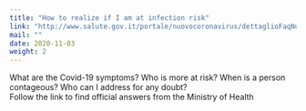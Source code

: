```yaml
---
title: "How to realize if I am at infection risk"
link: "http://www.salute.gov.it/portale/nuovocoronavirus/dettaglioFaqNuovoCoronavirus.jsp?lingua=italiano&id=234#2"
mail: ""
date: 2020-11-03
weight: 2
---
```


What are the Covid-19 symptoms? Who is more at risk? When is a person contageous? Who can I address for any doubt?  
Follow the link to find official answers from the Ministry of Health
